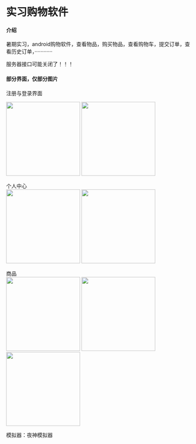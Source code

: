 # 实习购物软件

#### 介绍
暑期实习，android购物软件，查看物品，购买物品，查看购物车，提交订单，查看历史订单，············

服务器接口可能关闭了！！！


#### 部分界面，仅部分图片

注册与登录界面  

<img src="https://images.gitee.com/uploads/images/2021/0815/102516_368a0809_7489189.png" width="200px">
<img src="https://images.gitee.com/uploads/images/2021/0815/102533_1291c303_7489189.png" width="200px">


个人中心  
<img src="https://images.gitee.com/uploads/images/2021/0815/102605_cd0f1e22_7489189.png" width="200px">
<img src="https://images.gitee.com/uploads/images/2021/0815/102629_abc5ac00_7489189.png" width="200px">

商品  
<img src="https://images.gitee.com/uploads/images/2021/0815/102655_b3c28077_7489189.png" width="200px">
<img src="https://images.gitee.com/uploads/images/2021/0815/102739_53fe012d_7489189.png" width="200px">
<img src="https://images.gitee.com/uploads/images/2021/0815/102758_aca51f62_7489189.png" width="200px">


模拟器：夜神模拟器







